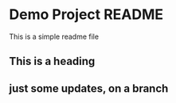 # Demo Project README

This is a simple readme file
## This is a heading
## just some updates, on a branch
